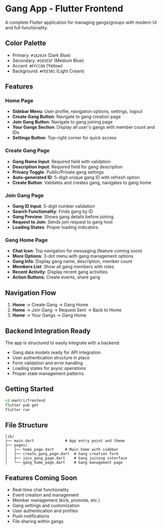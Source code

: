 # Gang App - Flutter Frontend

A complete Flutter application for managing gangs/groups with modern UI and full functionality.

## Color Palette
- Primary: `#1A2634` (Dark Blue)
- Secondary: `#203E5F` (Medium Blue) 
- Accent: `#FFCC00` (Yellow)
- Background: `#FEE5B1` (Light Cream)

## Features

### Home Page
- **Sidebar Menu**: User profile, navigation options, settings, logout
- **Create Gang Button**: Navigate to gang creation page
- **Join Gang Button**: Navigate to gang joining page
- **Your Gangs Section**: Display all user's gangs with member count and IDs
- **Settings Button**: Top-right corner for quick access

### Create Gang Page
- **Gang Name Input**: Required field with validation
- **Description Input**: Required field for gang description
- **Privacy Toggle**: Public/Private gang settings
- **Auto-generated ID**: 5-digit unique gang ID with refresh option
- **Create Button**: Validates and creates gang, navigates to gang home

### Join Gang Page
- **Gang ID Input**: 5-digit number validation
- **Search Functionality**: Finds gang by ID
- **Gang Preview**: Shows gang details before joining
- **Request to Join**: Sends join request to gang host
- **Loading States**: Proper loading indicators

### Gang Home Page
- **Chat Icon**: Top navigation for messaging (feature coming soon)
- **More Options**: 3-dot menu with gang management options
- **Gang Info**: Display gang name, description, member count
- **Members List**: Show all gang members with roles
- **Recent Activity**: Display recent gang activities
- **Action Buttons**: Create events, share gang

## Navigation Flow
1. **Home** → Create Gang → Gang Home
2. **Home** → Join Gang → Request Sent → Back to Home
3. **Home** → Your Gangs → Gang Home

## Backend Integration Ready
The app is structured to easily integrate with a backend:
- Gang data models ready for API integration
- User authentication structure in place
- Form validation and error handling
- Loading states for async operations
- Proper state management patterns

## Getting Started
```bash
cd mantri/frontend
flutter pub get
flutter run
```

## File Structure
```
lib/
├── main.dart              # App entry point and theme
├── pages/
│   ├── home_page.dart     # Main home with sidebar
│   ├── create_gang_page.dart  # Gang creation form
│   ├── join_gang_page.dart    # Gang joining interface
│   └── gang_home_page.dart    # Gang management page
```

## Features Coming Soon
- Real-time chat functionality
- Event creation and management
- Member management (kick, promote, etc.)
- Gang settings and customization
- User authentication and profiles
- Push notifications
- File sharing within gangs
